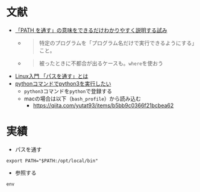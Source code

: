 # 文献
- [「PATH を通す」の意味をできるだけわかりやすく説明する試み](https://qiita.com/sta/items/63e1048025d1830d12fd)
  - >特定のプログラムを「プログラム名だけで実行できるようにする」こと。
  - >被ったときに不都合が出るケースも。`where`を使おう
- [Linux入門 「パスを通す」とは](https://qiita.com/Naggi-Goishi/items/2c49ea50602ea80bf015)
- [pythonコマンドでpython3を実行したい](https://qiita.com/houtarou/items/c7fa8006eef9e30ffad5)
  - `python3`コマンドを`python`で登録する
  - macの場合は以下（`bash_profile`）から読み込む
    - https://qiita.com/yutat93/items/b5bb9c0366f21bcbea62
  
# 実績
- パスを通す
```
export PATH="$PATH:/opt/local/bin"
```
- 参照する
```
env
```
